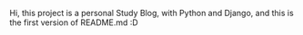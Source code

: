Hi, this project is a personal Study Blog, with Python and Django, and this is the first version of README.md :D 